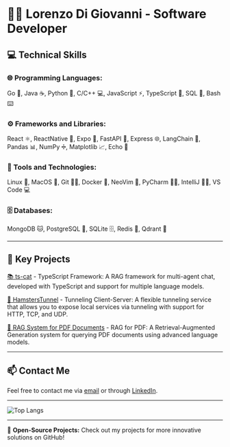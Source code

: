 # 👨‍💻 Lorenzo Di Giovanni - Software Developer

## 💻 Technical Skills

### 🌐 Programming Languages:
Go 🦦, Java ☕, Python 🐍, C/C++ 💻, JavaScript ⚡, TypeScript 🔵, SQL 🔢, Bash ⌨️

### ⚙️ Frameworks and Libraries:
React ⚛️, ReactNative 📱, Expo 📱, FastAPI 🚀, Express 🌐, LangChain 🔗, Pandas 📊, NumPy ➗, Matplotlib 📈, Echo 🎤

### 🧰 Tools and Technologies:
Linux 🐧, MacOS 🍏, Git 🦸‍♂️, Docker 🐳, NeoVim 📝, PyCharm 🧑‍💻, IntelliJ 🧑‍💻, VS Code 💻

### 🗄️ Databases:
MongoDB 🐱, PostgreSQL 🍇, SQLite 🗄️, Redis 🧸, Qdrant 🔄

---

## 🚀 Key Projects

[📚 ts-cat](https://github.com/zAlweNy26/ts-cat) - TypeScript Framework: A RAG framework for multi-agent chat, developed with TypeScript and support for multiple language models.

[🐹 HamstersTunnel](https://github.com/typegaro/HamstersTunnel) - Tunneling Client-Server: A flexible tunneling service that allows you to expose local services via tunneling with support for HTTP, TCP, and UDP.

[📄 RAG System for PDF Documents](https://github.com/typegaro/AskToPdf) - RAG for PDF: A Retrieval-Augmented Generation system for querying PDF documents using advanced language models.

---

## 📫 Contact Me

Feel free to contact me via [email](mailto:lorenzo.di.giovanni00@gmail.com) or through [LinkedIn](https://linkedin.com/in/lorenzo-di-giovanni-247454350).

---

![Top Langs](https://github-readme-stats.vercel.app/api/top-langs/?username=typegaro&layout=compact&theme=merko&card_width=400&border_radius=10&hide=html,css)

---

🔗 **Open-Source Projects:** Check out my projects for more innovative solutions on GitHub!
